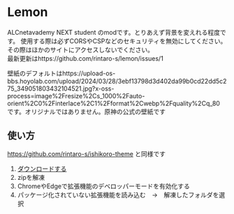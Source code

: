 # Lemon
ALCnetavademy NEXT student のmodです。とりあえず背景を変えれる程度です。
使用する際は必ずCORSやCSPなどのセキュリティを無効にしてください。その際はほかのサイトにアクセスしないでください。  
最新更新はhttps://github.com/rintaro-s/lemon/issues/1

壁紙のデフォルトはhttps://upload-os-bbs.hoyolab.com/upload/2024/03/28/3ebf13798d3d402da99b0cd22dd5c275_349051803432104521.jpg?x-oss-process=image%2Fresize%2Cs_1000%2Fauto-orient%2C0%2Finterlace%2C1%2Fformat%2Cwebp%2Fquality%2Cq_80
です。オリジナルではありません。原神の公式の壁紙です

## 使い方
https://github.com/rintaro-s/ishikoro-theme と同様です

1. [ダウンロードする](https://github.com/rintaro-s/lemon/archive/refs/heads/main.zip)
2. zipを解凍
3. ChromeやEdgeで拡張機能のデベロッパーモードを有効化する
4. パッケージ化されていない拡張機能を読み込む　→　解凍したフォルダを選択
